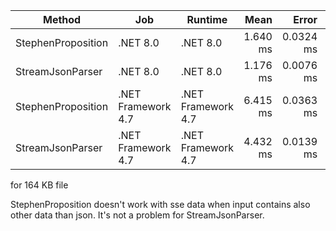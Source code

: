 ﻿| Method             | Job                | Runtime            | Mean     | Error     | StdDev    | Gen0     | Gen1    | Gen2    | Allocated  |
|------------------- |------------------- |------------------- |---------:|----------:|----------:|---------:|--------:|--------:|-----------:|
| StephenProposition | .NET 8.0           | .NET 8.0           | 1.640 ms | 0.0324 ms | 0.0304 ms | 156.2500 | 50.7813 | 50.7813 |  725.52 KB |
| StreamJsonParser   | .NET 8.0           | .NET 8.0           | 1.176 ms | 0.0076 ms | 0.0068 ms | 287.1094 | 50.7813 | 50.7813 | 1417.93 KB |
| StephenProposition | .NET Framework 4.7 | .NET Framework 4.7 | 6.415 ms | 0.0363 ms | 0.0284 ms | 148.4375 | 78.1250 | 46.8750 |  730.42 KB |
| StreamJsonParser   | .NET Framework 4.7 | .NET Framework 4.7 | 4.432 ms | 0.0139 ms | 0.0123 ms | 335.9375 | 85.9375 | 46.8750 | 1685.39 KB |

for 164 KB file

StephenProposition doesn't work with sse data when input contains also other data than json. It's not a problem for StreamJsonParser.